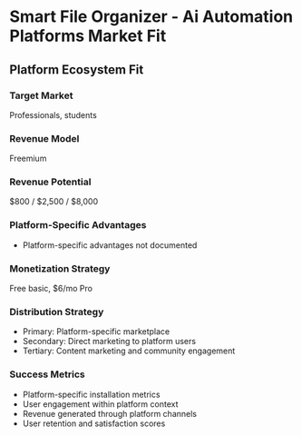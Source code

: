 # Smart File Organizer - Ai Automation Platforms Market Fit

## Platform Ecosystem Fit

### Target Market
Professionals, students

### Revenue Model
Freemium

### Revenue Potential
$800 / $2,500 / $8,000

### Platform-Specific Advantages
- Platform-specific advantages not documented

### Monetization Strategy
Free basic, $6/mo Pro

### Distribution Strategy
- Primary: Platform-specific marketplace
- Secondary: Direct marketing to platform users
- Tertiary: Content marketing and community engagement

### Success Metrics
- Platform-specific installation metrics
- User engagement within platform context
- Revenue generated through platform channels
- User retention and satisfaction scores

